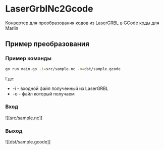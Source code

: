 # LaserGrblNc2Gcode

Конвертер для преобразования кодов из LaserGRBL в GCode коды для Marlin

## Пример преобразования
### Пример команды
```sh
go run main.go -i=src/sample.nc -o=dst/sample.gcode
```
Где:
- -i - входной файл полученный из LaserGRBL
- -o - файл который получаем

### Вход
![[src/sample.nc]]
### Выход
![[dst/sample.gcode]]
